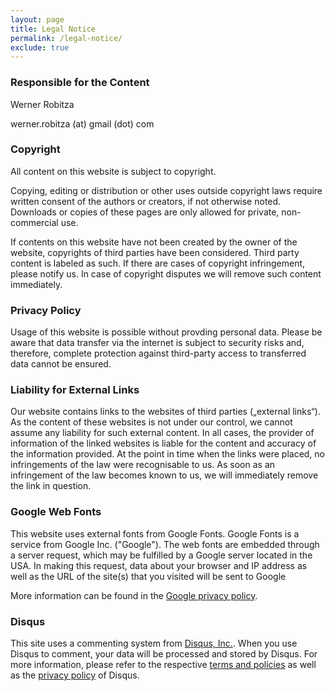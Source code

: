 ```yaml
---
layout: page
title: Legal Notice
permalink: /legal-notice/
exclude: true
---
```


### Responsible for the Content

Werner Robitza

werner.robitza (at) gmail (dot) com

### Copyright

All content on this website is subject to copyright.

Copying, editing or distribution or other uses outside copyright laws require written consent of the authors or creators, if not otherwise noted. Downloads or copies of these pages are only allowed for private, non-commercial use.

If contents on this website have not been created by the owner of the website, copyrights of third parties have been considered. Third party content is labeled as such. If there are cases of copyright infringement, please notify us. In case of copyright disputes we will remove such content immediately.

### Privacy Policy

Usage of this website is possible without provding personal data. Please be aware that data transfer via the internet is subject to security risks and, therefore, complete protection against third-party access to transferred data cannot be ensured.

### Liability for External Links

Our website contains links to the websites of third parties („external links“). As the content of these websites is not under our control, we cannot assume any liability for such external content. In all cases, the provider of information of the linked websites is liable for the content and accuracy of the information provided. At the point in time when the links were placed, no infringements of the law were recognisable to us. As soon as an infringement of the law becomes known to us, we will immediately remove the link in question.

### Google Web Fonts

This website uses external fonts from Google Fonts. Google Fonts is a service from Google Inc. ("Google"). The web fonts are embedded through a server request, which may be fulfilled by a Google server located in the USA. In making this request, data about your browser and IP address as well as the URL of the site(s) that you visited will be sent to Google

More information can be found in the <a href="https://www.google.com/policies/privacy">Google privacy policy</a>.

### Disqus

This site uses a commenting system from [Disqus, Inc.](https://disqus.com/). When you use Disqus to comment, your data will be processed and stored by Disqus. For more information, please refer to the respective [terms and policies](https://help.disqus.com/terms-and-policies/terms-of-service) as well as the [privacy policy](https://help.disqus.com/terms-and-policies/disqus-privacy-policy) of Disqus.